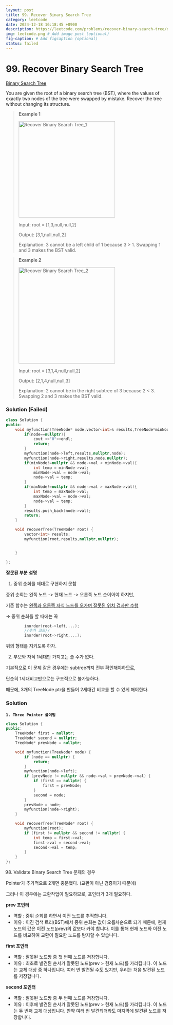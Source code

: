 ```yaml
---
layout: post
title: 99. Recover Binary Search Tree
category: leetcode
date: 2024-12-18 16:18:45 +0900
description: https://leetcode.com/problems/recover-binary-search-tree/description/
img: leetcode.png # Add image post (optional)
fig-caption: # Add figcaption (optional)
status: failed
---
```


            
# 99. Recover Binary Search Tree

[Binary Search Tree](../../Data_Structure/[Data%20Structure]%20Binary%20Search%20Tree.md)

You are given the root of a binary search tree (BST), where the values of exactly two nodes of the tree were swapped by mistake. Recover the tree without changing its structure.

 

> **Example 1**
> 
> <img src="/Recover Binary Search Tree_1.jpg" alt="Recover Binary Search Tree_1" width="300"/>
> 
> 
> Input: root = [1,3,null,null,2]
> 
> Output: [3,1,null,null,2]
> 
> Explanation: 3 cannot be a left child of 1 because 3 > 1. Swapping 1 and 3 makes the BST valid.



> **Example 2**
> 
> <img src="/Recover Binary Search Tree_2.jpg" alt="Recover Binary Search Tree_2" width="300"/>
> 
> 
> Input: root = [3,1,4,null,null,2]
> 
> Output: [2,1,4,null,null,3]
> 
> Explanation: 2 cannot be in the right subtree of 3 because 2 < 3. Swapping 2 and 3 makes the BST valid.



### Solution (Failed)

```cpp
class Solution {
public:
    void myfunction(TreeNode* node,vector<int>& results,TreeNode*minNode, TreeNode* maxNode){
        if(node==nullptr){
            cout <<"0"<<endl;
            return;
        }
        myfunction(node->left,results,nullptr,node);
        myfunction(node->right,results,node,nullptr);
        if(minNode!=nullptr && node->val < minNode->val){
            int temp = minNode->val;
            minNode->val = node->val;
            node->val = temp;
        }
        if(maxNode!=nullptr && node->val > maxNode->val){
            int temp = maxNode->val;
            maxNode->val = node->val;
            node->val = temp;
        }
        results.push_back(node->val);
        return;
    }

    void recoverTree(TreeNode* root) {
        vector<int> results;
        myfunction(root,results,nullptr,nullptr);


    }

};

```

**잘못된 부분 설명**

1. 중위 순회를 제대로 구현하지 못함

중위 순회는 왼쪽 노드 -> 현재 노드 -> 오른쪽 노드 순이어야 하지만, 

기존 함수는 <u>왼쪽과 오른쪽 자식 노드를 오가며 잘못된 위치 검사만 수행</u>

→ 중위 순회를 할 때에는 꼭 
```cpp
        inorder(root->left,...);
        //추가 코드//
        inorder(root->right,...);

```

위의 형태를 지키도록 하자. 

2. 부모와 자식 1세대만 가지고는 풀 수가 없다.

기본적으로 이 문제 같은 경우에는 subtree까지 전부 확인해야하므로,

단순히 1세대비교만으로는 구조적으로 불가능하다. 

때문에, 3개의 TreeNode ptr을 만들어 2세대간 비교를 할 수 있게 해야한다.


### Solution

**`1. Three Pointer 풀이법`**

```cpp
class Solution {
public:
    TreeNode* first = nullptr;
    TreeNode* second = nullptr;
    TreeNode* prevNode = nullptr;

    void myfunction(TreeNode* node) {
        if (node == nullptr) {
            return;
        }
        myfunction(node->left);
        if (prevNode != nullptr && node->val < prevNode->val) {
            if (first == nullptr) {
                first = prevNode;
            }
            second = node;
        }
        prevNode = node;
        myfunction(node->right);
    }

    void recoverTree(TreeNode* root) {
        myfunction(root);
        if (first != nullptr && second != nullptr) {
            int temp = first->val;
            first->val = second->val;
            second->val = temp;
        }
    }
};

```


98. Validate Binary Search Tree 문제의 경우 
 
Pointer가 추가적으로 2개면 충분했다. (교환이 아닌 검증이기 때문에)

그러나 이 경우에는 교환작업이 필요하므로, 포인터가 3개 필요하다.

**prev 포인터**
- 역할 : 중위 순회를 하면서 이전 노드를 추적합니다.
- 이유 : 이진 검색 트리(BST)에서 중위 순회는 값이 오름차순으로 되기 때문에, 현재 노드의 값은 이전 노드(prev)의 값보다 커야 합니다. 이를 통해 현재 노드와 이전 노드를 비교하여 교환이 필요한 노드를 탐지할 수 있습니다.


**first 포인터**
- 역할 : 잘못된 노드쌍 중 첫 번째 노드를 저장합니다.
- 이유 : 최초로 발견된 순서가 잘못된 노드(prev > 현재 노드)를 가리킵니다. 이 노드는 교체 대상 중 하나입니다. 여러 번 발견될 수도 있지만, 우리는 처음 발견된 노드를 저장합니다.
  
**second 포인터**

- 역할 : 잘못된 노드쌍 중 두 번째 노드를 저장합니다.
- 이유 : 이후에 발견된 순서가 잘못된 노드(prev > 현재 노드)를 가리킵니다. 이 노드는 두 번째 교체 대상입니다. 만약 여러 번 발견되더라도 마지막에 발견된 노드를 저장합니다.



